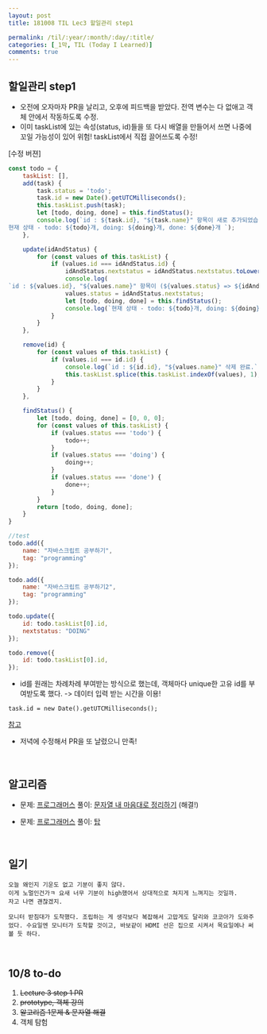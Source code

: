 ```yaml
---
layout: post
title: 181008 TIL Lec3 할일관리 step1 

permalink: /til/:year/:month/:day/:title/
categories: [_1막, TIL (Today I Learned)]
comments: true
---
```


## 할일관리 step1
- 오전에 오자마자 PR을 날리고, 오후에 피드백을 받았다. 전역 변수는 다 없애고 객체 안에서 작동하도록 수정.
- 이미 taskList에 있는 속성(status, id)들을 또 다시 배열을 만들어서 쓰면 나중에 꼬일 가능성이 있어 위험! taskList에서 직접 끌어쓰도록 수정! 

[수정 버젼]

```javascript
const todo = {
    taskList: [],
    add(task) {
        task.status = 'todo';
        task.id = new Date().getUTCMilliseconds();
        this.taskList.push(task);
        let [todo, doing, done] = this.findStatus();
        console.log(`id : ${task.id}, "${task.name}" 항목이 새로 추가되었습니다.
현재 상태 - todo: ${todo}개, doing: ${doing}개, done: ${done}개 `);
    },

    update(idAndStatus) {
        for (const values of this.taskList) {
            if (values.id === idAndStatus.id) {
                idAndStatus.nextstatus = idAndStatus.nextstatus.toLowerCase();
                console.log(
`id : ${values.id}, "${values.name}" 항목이 (${values.status} => ${idAndStatus.nextstatus}) 상태로 업데이트되었습니다.`);
                values.status = idAndStatus.nextstatus;
                let [todo, doing, done] = this.findStatus();
                console.log(`현재 상태 - todo: ${todo}개, doing: ${doing}개, done: ${done}개`);
            }
        }
    },

    remove(id) {
        for (const values of this.taskList) {
            if (values.id === id.id) {
                console.log(`id : ${id.id}, "${values.name}" 삭제 완료.`);
                this.taskList.splice(this.taskList.indexOf(values), 1);
            }
        }
    },

    findStatus() {
        let [todo, doing, done] = [0, 0, 0];
        for (const values of this.taskList) {
            if (values.status === 'todo') {
                todo++;
            }
            if (values.status === 'doing') {
                doing++;
            }
            if (values.status === 'done') {
                done++;
            }
        }
        return [todo, doing, done];
    }
}

//test
todo.add({
    name: "자바스크립트 공부하기",
    tag: "programming"
});

todo.add({
    name: "자바스크립트 공부하기2",
    tag: "programming"
});

todo.update({
    id: todo.taskList[0].id,
    nextstatus: "DOING"
});

todo.remove({
    id: todo.taskList[0].id,
});
```

- id를 원래는 차례차례 부여받는 방식으로 했는데, 객체마다 unique한 고유 id를 부여받도록 했다. -> 데이터 입력 받는 시간을 이용! 

```text
task.id = new Date().getUTCMilliseconds();
```

[참고](https://stackoverflow.com/questions/8012002/create-a-unique-number-with-javascript-time)

- 저녁에 수정해서 PR을 또 날렸으니 만족! 

<br>

## 알고리즘 
- 문제: [프로그래머스](https://programmers.co.kr/learn/courses/30/lessons/12915?language=javascript)
풀이: [문자열 내 마음대로 정리하기](https://gist.github.com/developersoom/a8b545a2f2c1473d4ab346383fd9aaaf) (해결!)

- 문제: [프로그래머스](https://programmers.co.kr/learn/courses/30/lessons/42588) 풀이: [탑](https://gist.github.com/developersoom/031ea7be9cdd54d48d605ec4c7e2a6e6) 

<br>

## 일기 

```text
오늘 왜인지 기운도 없고 기분이 좋지 않다.
이게 노멀인건가ㅋ 요새 너무 기분이 high했어서 상대적으로 쳐지게 느껴지는 것일까. 
자고 나면 괜찮겠지.

모니터 받침대가 도착했다. 조립하는 게 생각보다 복잡해서 고맙게도 달리와 코코아가 도와주었다. 수요일엔 모니터가 도착할 것이고, 바보같이 HDMI 선은 집으로 시켜서 목요일에나 써볼 듯 하다. 
```

<br>

## 10/8 to-do
1. ~~Lecture 3 step 1 PR~~
2. ~~prototype, 객체 강의~~
3. ~~알고리즘 1문제 & 문자열 해결~~
4. 객체 탐험
